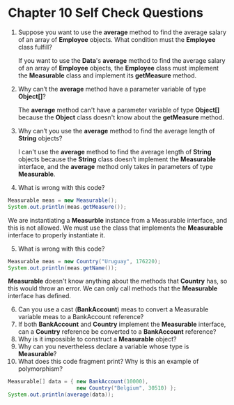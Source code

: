 # Chapter 10 Self Check Questions

1. Suppose you want to use the **average** method to find the average salary of an array of **Employee** objects. What condition must the **Employee** class fulfill?

   If you want to use the **Data**'s **average** method to find the average salary of an array of **Employee** objects, the **Employee** class must implement the **Measurable** class and implement its **getMeasure** method.   

2. Why can’t the **average** method have a parameter variable of type **Object[]**?

   The **average** method can't have a parameter variable of type **Object[]** because the **Object** class doesn't know about the **getMeasure** method.   

3. Why can’t you use the **average** method to find the average length of **String** objects?

   I can't use the **average** method to find the average length of **String** objects because the **String** class doesn't implement the **Measurable** interface, and the **average** method only takes in parameters of type **Measurable**.   

4. What is wrong with this code?
```java
Measurable meas = new Measurable();
System.out.println(meas.getMeasure());
```

   We are instantiating a **Measurble** instance from a Measurable interface, and this is not allowed. We must use the class that implements the **Measurable** interface to properly instantiate it.

5. What is wrong with this code?
```java
Measurable meas = new Country("Uruguay", 176220);
System.out.println(meas.getName());
```

   **Measurable** doesn't know anything about the methods that **Country** has, so this would throw an error. We can only call methods that the **Measurable** interface has defined.   

6. Can you use a cast (**BankAccount**) meas to convert a Measurable variable meas to a BankAccount reference?
7. If both **BankAccount** and **Country** implement the **Measurable** interface, can a **Country** reference be converted to a **BankAccount** reference?
8. Why is it impossible to construct a **Measurable** object?
9. Why can you nevertheless declare a variable whose type is **Measurable**?
10. What does this code fragment print? Why is this an example of polymorphism?
```java
Measurable[] data = { new BankAccount(10000),
                      new Country("Belgium", 30510) };
System.out.println(average(data));
```